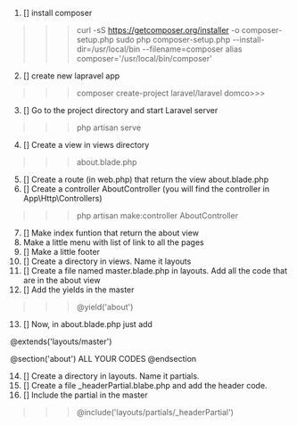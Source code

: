 1.  [] install composer
>>> curl -sS https://getcomposer.org/installer -o composer-setup.php
>>> sudo php composer-setup.php --install-dir=/usr/local/bin --filename=composer
>>> alias composer='/usr/local/bin/composer'
2.  [] create new lapravel app
>>> composer create-project laravel/laravel domco>>>
3.  [] Go to the project directory and start Laravel server
>>> php artisan serve
4.  [] Create a view in views directory
>>> about.blade.php
5.  [] Create a route (in web.php) that return the view about.blade.php
6.  [] Create a controller AboutController (you will find the controller in App\Http\Controllers)
>>> php artisan make:controller AboutController
7.  [] Make index funtion that return the about view
8.  Make a little menu with list of link to all the pages
9.  [] Make a little footer
10. [] Create a directory in views. Name it layouts
11. [] Create a file named master.blade.php in layouts. Add all the code that are in the about view
12. [] Add the yields in the master
>>> @yield('about')
13. [] Now, in about.blade.php just add
>>> 
@extends('layouts/master')

@section('about')
    ALL YOUR CODES
@endsection

14. [] Create a directory in layouts. Name it partials.
15. [] Create a file _headerPartial.blabe.php and add the header code.
16. [] Include the partial in the master
>>>  @include('layouts/partials/_headerPartial')
